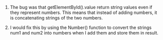 1) The bug was that getElementById().value return string values even if they represent numbers. This means that instead of adding numbers, it is concatenating strings of the two numbers.

2) I would fix this by using the Number() function to convert the strings num1 and num2 into numbers when I add them and store them in result.